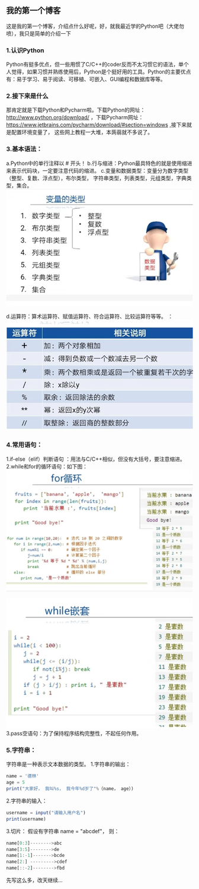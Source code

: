 ## 我的第一个博客


   这是我的第一个博客，介绍点什么好呢，好，就我最近学的Python吧（大佬勿喷），我只是简单的介绍一下

### 1.认识Python
  Python有挺多优点，但一些用惯了C/C++的coder反而不太习惯它的语法，单个人觉得，如果习惯并熟练使用后，Python是个挺好用的工具。Python的主要优点有：易于学习、易于阅读、可移植、可嵌入、GUI编程和数据库等等。

### 2.接下来是什么
那肯定就是下载Python和Pycharm啦。下载Python的网址：http://www.python.org/download/ ，下载Pycharm网址：https://www.jetbrains.com/pycharm/download/#section=windows ,接下来就是配置环境变量了， 这些网上教程一大堆，本蒟蒻就不多说了。 
### 3.基本语法：
  a.Python中的单行注释以 # 开头！
  b.行与缩进：Python最具特色的就是使用缩进来表示代码块，一定要注意代码的缩进。
  c.变量和数据类型：变量分为数字类型（整型、复数、浮点型），布尔类型， 字符串类型，列表类型，元组类型，字典类型，集合。
  ![enter description here](./images/微图1.jpg)
  
  d.运算符：算术运算符、赋值运算符、符合运算符、比较运算符等等。
  ：![enter description here](./images/微信图2.jpg)
  
  
### 4.常用语句：
1.if-else（elif）判断语句 ：用法与C/C++相似，但没有大括号，要注意缩进。
2.while和for的循环语句：如下图：
![enter description here](./images/微信图3.jpg)

![enter description here](./images/微信4.jpg)
3.pass空语句：为了保持程序结构完整性，不起任何作用。


### 5.字符串：
  字符串是一种表示文本数据的类型。
  1.字符串的输出：

``` javascript
name = '德林'
age = 5
print("大家好， 我叫%s， 我今年%d岁了"%（name， age）)

```
2.字符串的输入：

``` javascript
username = input("请输入用户名")
print(username)
```

3.切片：
假设有字符串 name = "abcdef"， 则：
``` javascript
name[0:3]-------->abc
name[3:5]-------->de
name[1:-1]------->bcde
name[2:] --------->cdef
name[::-2]-------->fbd
```

先写这么多，改天继续...







